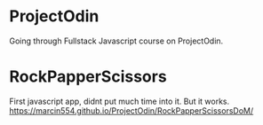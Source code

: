 # ProjectOdin
Going through Fullstack Javascript course on ProjectOdin.

# RockPapperScissors 
First javascript app, didnt put much time into it. But it works.
https://marcin554.github.io/ProjectOdin/RockPapperScissorsDoM/